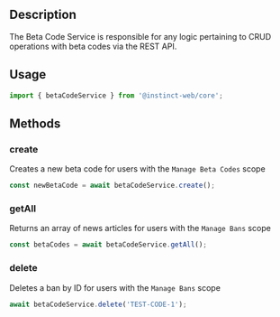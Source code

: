 ## Description
The Beta Code Service is responsible for any logic pertaining to CRUD operations with beta codes via the REST API.

## Usage
```typescript
import { betaCodeService } from '@instinct-web/core';
```
## Methods

### create
Creates a new beta code for users with the `Manage Beta Codes` scope

```typescript
const newBetaCode = await betaCodeService.create();
```

### getAll
Returns an array of news articles for users with the `Manage Bans` scope

```typescript
const betaCodes = await betaCodeService.getAll();
```

### delete
Deletes a ban by ID for users with the `Manage Bans` scope
```typescript
await betaCodeService.delete('TEST-CODE-1');
```
